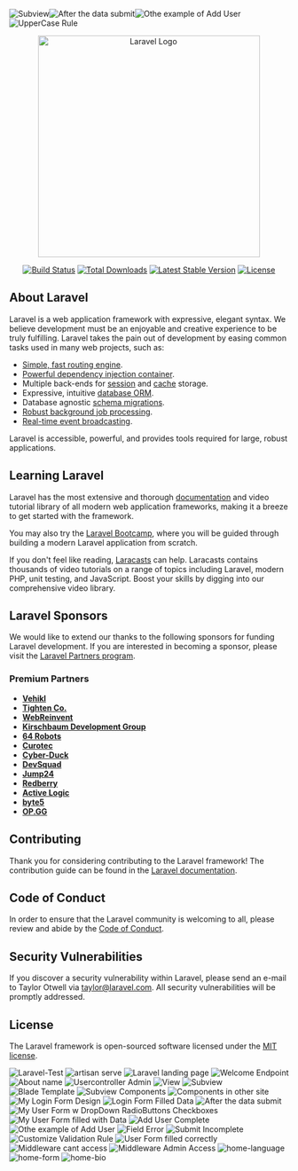![Subview](https://github.com/user-attachments/assets/65b5879c-daac-43f9-b6d3-6c35d368f45c)![After the data submit](https://github.com/user-attachments/assets/7bddcc8f-393d-4f07-b6a3-3ae4f32a4b00)![Othe example of Add User](https://github.com/user-attachments/assets/dfd73b53-1f03-4e4e-8c5e-397215ece461)![UpperCase Rule](https://github.com/user-attachments/assets/303737bb-5c37-4419-aed0-470f5de2f12c)<p align="center"><a href="https://laravel.com" target="_blank"><img src="https://raw.githubusercontent.com/laravel/art/master/logo-lockup/5%20SVG/2%20CMYK/1%20Full%20Color/laravel-logolockup-cmyk-red.svg" width="400" alt="Laravel Logo"></a></p>

<p align="center">
<a href="https://github.com/laravel/framework/actions"><img src="https://github.com/laravel/framework/workflows/tests/badge.svg" alt="Build Status"></a>
<a href="https://packagist.org/packages/laravel/framework"><img src="https://img.shields.io/packagist/dt/laravel/framework" alt="Total Downloads"></a>
<a href="https://packagist.org/packages/laravel/framework"><img src="https://img.shields.io/packagist/v/laravel/framework" alt="Latest Stable Version"></a>
<a href="https://packagist.org/packages/laravel/framework"><img src="https://img.shields.io/packagist/l/laravel/framework" alt="License"></a>
</p>

## About Laravel

Laravel is a web application framework with expressive, elegant syntax. We believe development must be an enjoyable and creative experience to be truly fulfilling. Laravel takes the pain out of development by easing common tasks used in many web projects, such as:

- [Simple, fast routing engine](https://laravel.com/docs/routing).
- [Powerful dependency injection container](https://laravel.com/docs/container).
- Multiple back-ends for [session](https://laravel.com/docs/session) and [cache](https://laravel.com/docs/cache) storage.
- Expressive, intuitive [database ORM](https://laravel.com/docs/eloquent).
- Database agnostic [schema migrations](https://laravel.com/docs/migrations).
- [Robust background job processing](https://laravel.com/docs/queues).
- [Real-time event broadcasting](https://laravel.com/docs/broadcasting).

Laravel is accessible, powerful, and provides tools required for large, robust applications.

## Learning Laravel

Laravel has the most extensive and thorough [documentation](https://laravel.com/docs) and video tutorial library of all modern web application frameworks, making it a breeze to get started with the framework.

You may also try the [Laravel Bootcamp](https://bootcamp.laravel.com), where you will be guided through building a modern Laravel application from scratch.

If you don't feel like reading, [Laracasts](https://laracasts.com) can help. Laracasts contains thousands of video tutorials on a range of topics including Laravel, modern PHP, unit testing, and JavaScript. Boost your skills by digging into our comprehensive video library.

## Laravel Sponsors

We would like to extend our thanks to the following sponsors for funding Laravel development. If you are interested in becoming a sponsor, please visit the [Laravel Partners program](https://partners.laravel.com).

### Premium Partners

- **[Vehikl](https://vehikl.com/)**
- **[Tighten Co.](https://tighten.co)**
- **[WebReinvent](https://webreinvent.com/)**
- **[Kirschbaum Development Group](https://kirschbaumdevelopment.com)**
- **[64 Robots](https://64robots.com)**
- **[Curotec](https://www.curotec.com/services/technologies/laravel/)**
- **[Cyber-Duck](https://cyber-duck.co.uk)**
- **[DevSquad](https://devsquad.com/hire-laravel-developers)**
- **[Jump24](https://jump24.co.uk)**
- **[Redberry](https://redberry.international/laravel/)**
- **[Active Logic](https://activelogic.com)**
- **[byte5](https://byte5.de)**
- **[OP.GG](https://op.gg)**

## Contributing

Thank you for considering contributing to the Laravel framework! The contribution guide can be found in the [Laravel documentation](https://laravel.com/docs/contributions).

## Code of Conduct

In order to ensure that the Laravel community is welcoming to all, please review and abide by the [Code of Conduct](https://laravel.com/docs/contributions#code-of-conduct).

## Security Vulnerabilities

If you discover a security vulnerability within Laravel, please send an e-mail to Taylor Otwell via [taylor@laravel.com](mailto:taylor@laravel.com). All security vulnerabilities will be promptly addressed.

## License

The Laravel framework is open-sourced software licensed under the [MIT license](https://opensource.org/licenses/MIT).

![Laravel-Test](https://github.com/user-attachments/assets/67c0e054-d5e5-4bc9-a0c4-dbba962156bb)
![artisan serve](https://github.com/user-attachments/assets/7d11c730-f8e2-4c3b-83d4-5150a02a18e5)
![Laravel landing page](https://github.com/user-attachments/assets/7e60254b-075e-48e6-ba18-c088a165def9)
![Welcome Endpoint](https://github.com/user-attachments/assets/173c758d-5166-41c6-97f2-a9a40f5795ef)
![About name](https://github.com/user-attachments/assets/4a2f12e6-9358-41d7-b5be-62668437581f)
![Usercontroller Admin](https://github.com/user-attachments/assets/48967aa8-6102-45b1-83e3-a49f54579a0e)
![View](https://github.com/user-attachments/assets/c653bdb7-1448-4420-a596-974801d2dfce)
![Subview](https://github.com/user-attachments/assets/3b709e3c-8181-414e-a05c-9112ac6d865b)
![Blade Template](https://github.com/user-attachments/assets/dc1d9cc8-77bb-43fd-b4f1-927d6db12f88)
![Subview Components](https://github.com/user-attachments/assets/93ff102a-e410-495b-8db1-26ca2a0bccf1)
![Components in other site](https://github.com/user-attachments/assets/16750d58-2560-4c6c-abea-5f8a07d30618)
![My Login Form Design](https://github.com/user-attachments/assets/faf0e937-0a64-4dc9-adfd-4e2ecb843a98)
![Login Form Filled Data](https://github.com/user-attachments/assets/c69f4add-a2e1-4844-b8a9-01b8875164b8)
![After the data submit](https://github.com/user-attachments/assets/400377cd-56ec-47ed-83fd-827290b5173b)
![My User Form w DropDown RadioButtons Checkboxes](https://github.com/user-attachments/assets/b87a9c2b-d0df-4eab-b369-10dbab19bcf5)
![My User Form filled with Data](https://github.com/user-attachments/assets/dd20f5e4-a14e-42d8-9a90-df2cc75e2161)
![Add User Complete](https://github.com/user-attachments/assets/b250a7ba-f0ec-48fe-91c3-2f5c447940e6)
![Othe example of Add User](https://github.com/user-attachments/assets/6e464253-aff3-4a61-9d17-e27185e02177)
![Field Error](https://github.com/user-attachments/assets/08b8b69c-e88b-440f-af91-eaf7e290bb06)
![Submit Incomplete](https://github.com/user-attachments/assets/36b2def2-d65e-471e-b8e7-6fa9dd6c4068)
![Customize Validation Rule](https://github.com/user-attachments/assets/2bf7b8bd-4634-4253-b635-b3e693ee2928)
![User Form filled correctly](https://github.com/user-attachments/assets/1684ce9b-bb12-42f9-9ea3-a25581682baa)
![Middleware cant access](https://github.com/user-attachments/assets/70228067-d1e4-4c98-b1cf-ec8f2bf9dc90)
![Middleware Admin Access](https://github.com/user-attachments/assets/2681c914-3d39-48b5-ba88-24b814deeeed)
![home-language](https://github.com/user-attachments/assets/02f7939b-9f72-413e-9661-c9ac290b7e0f)
![home-form](https://github.com/user-attachments/assets/900eab23-49e0-4d62-90f5-1168cf1deb11)
![home-bio](https://github.com/user-attachments/assets/1d5c46d0-8495-4197-b841-eeb8f0d12025)

